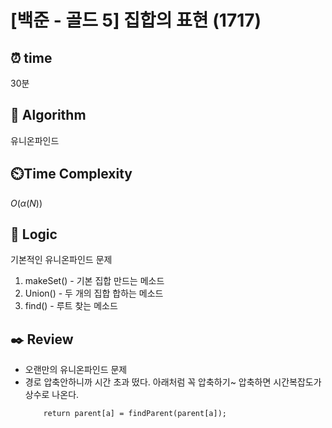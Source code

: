 # [백준 - 골드 5] 집합의 표현 (1717)
 
## ⏰  **time**
30분

## :pushpin: **Algorithm**
유니온파인드

## ⏲️**Time Complexity**
$O(α(N))$

## :round_pushpin: **Logic**

기본적인 유니온파인드 문제
1. makeSet() - 기본 집합 만드는 메소드
2. Union() - 두 개의 집합 합하는 메소드
3. find() - 루트 찾는 메소드

## :black_nib: **Review**
- 오랜만의 유니온파인드 문제
- 경로 압축안하니까 시간 초과 떴다. 아래처럼 꼭 압축하기~ 압축하면 시간복잡도가 상수로 나온다.
    ```
        return parent[a] = findParent(parent[a]);
    ```